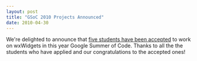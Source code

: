 ```yaml
---
layout: post
title: "GSoC 2010 Projects Announced"
date: 2010-04-30
---
```


We're delighted to announce that [five students have been accepted][1] to work
on wxWidgets in this year Google Summer of Code. Thanks to all the the students
who have applied and our congratulations to the accepted ones!

[1]: http://wxwidgets.blogspot.com/2010/04/gsoc-2010-projects-announced.html